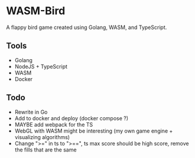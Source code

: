 # WASM-Bird

A flappy bird game created using Golang, WASM, and TypeScript.

## Tools

-   Golang
-   NodeJS + TypeScript
-   WASM
-   Docker

## Todo

-   Rewrite in Go
-   Add to docker and deploy (docker compose ?)
-   MAYBE add webpack for the TS
- WebGL with WASM might be interesting (my own game engine + visualizing algorithms)
- Change ">=" in ts to ">==", ts max score should be high score, remove the fills that are the same

